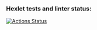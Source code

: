 ### Hexlet tests and linter status:
[![Actions Status](https://github.com/Konstantin-GIT/java-project-78/workflows/hexlet-check/badge.svg)](https://github.com/Konstantin-GIT/java-project-78/actions)